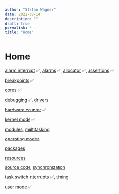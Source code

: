 ```yaml
---
author: "Stefan Wagner"
date: 2022-08-14
description: ""
draft: true
permalink: /
title: "Home"
---
```


# Home

[alarm interrupt](alarm-interrupt.md) ✅, 
[alarms](alarms.md) ✅, 
[allocator](allocator.md) ✅, 
[assertions](assertions.md) ✅

[breakpoints](breakpoints.md) ✅

[cores](cores.md) ✅

[debugging](debugging.md) ✅, 
[drivers](drivers.md)

[hardware counter](hardware-counter.md) ✅

[kernel mode](kernel-mode.md) ✅

[modules](modules/index.md), 
[multitasking](multitasking.md)

[operating modes](operating-modes.md)

[packages](packages.md)

[resources](resources.md)

[source code](source-code.md), 
[synchronization](synchronization.md)

[task switch interrupts](task-switch-interrupts.md) ✅, 
[timing](timing.md)

[user mode](user-mode.md) ✅
